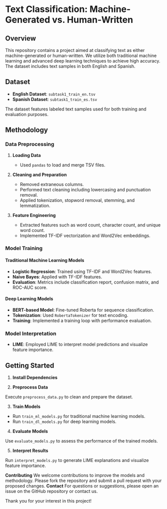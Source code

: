 # Text Classification: Machine-Generated vs. Human-Written

## Overview

This repository contains a project aimed at classifying text as either machine-generated or human-written. We utilize both traditional machine learning and advanced deep learning techniques to achieve high accuracy. The dataset includes text samples in both English and Spanish.

## Dataset

- **English Dataset**: `subtask1_train_en.tsv`
- **Spanish Dataset**: `subtask1_train_es.tsv`

The dataset features labeled text samples used for both training and evaluation purposes.

## Methodology

### Data Preprocessing

1. **Loading Data**
   - Used `pandas` to load and merge TSV files.

2. **Cleaning and Preparation**
   - Removed extraneous columns.
   - Performed text cleaning including lowercasing and punctuation removal.
   - Applied tokenization, stopword removal, stemming, and lemmatization.

3. **Feature Engineering**
   - Extracted features such as word count, character count, and unique word count.
   - Implemented TF-IDF vectorization and Word2Vec embeddings.

### Model Training

#### Traditional Machine Learning Models

- **Logistic Regression**: Trained using TF-IDF and Word2Vec features.
- **Naive Bayes**: Applied with TF-IDF features.
- **Evaluation**: Metrics include classification report, confusion matrix, and ROC-AUC score.

#### Deep Learning Models

- **BERT-based Model**: Fine-tuned Roberta for sequence classification.
- **Tokenization**: Used `RobertaTokenizer` for text encoding.
- **Training**: Implemented a training loop with performance evaluation.

### Model Interpretation

- **LIME**: Employed LIME to interpret model predictions and visualize feature importance.

## Getting Started

1. **Install Dependencies**

2. **Preprocess Data**

Execute `preprocess_data.py` to clean and prepare the dataset.

3. **Train Models**

- Run `train_ml_models.py` for traditional machine learning models.
- Run `train_dl_models.py` for deep learning models.

4.  **Evaluate Models**

Use `evaluate_models.py` to assess the performance of the trained models.


5.  **Interpret Results**

Run `interpret_models.py` to generate LIME explanations and visualize feature importance.

**Contributing**
We welcome contributions to improve the models and methodology. Please fork the repository and submit a pull request with your proposed changes.
**Contact**
For questions or suggestions, please open an issue on the GitHub repository or contact us.

Thank you for your interest in this project!

